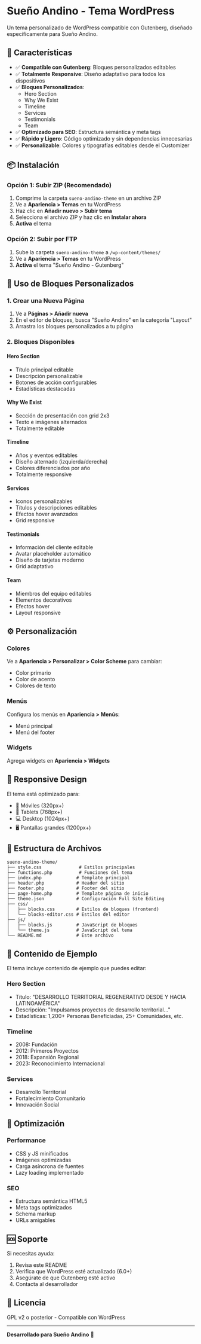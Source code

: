 # Sueño Andino - Tema WordPress

Un tema personalizado de WordPress compatible con Gutenberg, diseñado específicamente para Sueño Andino.

## 🚀 Características

- ✅ **Compatible con Gutenberg**: Bloques personalizados editables
- ✅ **Totalmente Responsive**: Diseño adaptativo para todos los dispositivos
- ✅ **Bloques Personalizados**:
  - Hero Section
  - Why We Exist
  - Timeline
  - Services
  - Testimonials
  - Team
- ✅ **Optimizado para SEO**: Estructura semántica y meta tags
- ✅ **Rápido y Ligero**: Código optimizado y sin dependencias innecesarias
- ✅ **Personalizable**: Colores y tipografías editables desde el Customizer

## 📦 Instalación

### Opción 1: Subir ZIP (Recomendado)
1. Comprime la carpeta `sueno-andino-theme` en un archivo ZIP
2. Ve a **Apariencia > Temas** en tu WordPress
3. Haz clic en **Añadir nuevo > Subir tema**
4. Selecciona el archivo ZIP y haz clic en **Instalar ahora**
5. **Activa** el tema

### Opción 2: Subir por FTP
1. Sube la carpeta `sueno-andino-theme` a `/wp-content/themes/`
2. Ve a **Apariencia > Temas** en tu WordPress
3. **Activa** el tema "Sueño Andino - Gutenberg"

## 🎨 Uso de Bloques Personalizados

### 1. Crear una Nueva Página
1. Ve a **Páginas > Añadir nueva**
2. En el editor de bloques, busca "Sueño Andino" en la categoría "Layout"
3. Arrastra los bloques personalizados a tu página

### 2. Bloques Disponibles

#### Hero Section
- Título principal editable
- Descripción personalizable
- Botones de acción configurables
- Estadísticas destacadas

#### Why We Exist
- Sección de presentación con grid 2x3
- Texto e imágenes alternados
- Totalmente editable

#### Timeline
- Años y eventos editables
- Diseño alternado (izquierda/derecha)
- Colores diferenciados por año
- Totalmente responsive

#### Services
- Iconos personalizables
- Títulos y descripciones editables
- Efectos hover avanzados
- Grid responsive

#### Testimonials
- Información del cliente editable
- Avatar placeholder automático
- Diseño de tarjetas moderno
- Grid adaptativo

#### Team
- Miembros del equipo editables
- Elementos decorativos
- Efectos hover
- Layout responsive

## ⚙️ Personalización

### Colores
Ve a **Apariencia > Personalizar > Color Scheme** para cambiar:
- Color primario
- Color de acento
- Colores de texto

### Menús
Configura los menús en **Apariencia > Menús**:
- Menú principal
- Menú del footer

### Widgets
Agrega widgets en **Apariencia > Widgets**

## 📱 Responsive Design

El tema está optimizado para:
- 📱 Móviles (320px+)
- 📱 Tablets (768px+)
- 💻 Desktop (1024px+)
- 🖥️ Pantallas grandes (1200px+)

## 🔧 Estructura de Archivos

```
sueno-andino-theme/
├── style.css              # Estilos principales
├── functions.php          # Funciones del tema
├── index.php             # Template principal
├── header.php            # Header del sitio
├── footer.php            # Footer del sitio
├── page-home.php         # Template página de inicio
├── theme.json            # Configuración Full Site Editing
├── css/
│   ├── blocks.css        # Estilos de bloques (frontend)
│   └── blocks-editor.css # Estilos del editor
├── js/
│   ├── blocks.js         # JavaScript de bloques
│   └── theme.js          # JavaScript del tema
└── README.md             # Este archivo
```

## 🎯 Contenido de Ejemplo

El tema incluye contenido de ejemplo que puedes editar:

### Hero Section
- Título: "DESARROLLO TERRITORIAL REGENERATIVO DESDE Y HACIA LATINOAMÉRICA"
- Descripción: "Impulsamos proyectos de desarrollo territorial..."
- Estadísticas: 1,200+ Personas Beneficiadas, 25+ Comunidades, etc.

### Timeline
- 2008: Fundación
- 2012: Primeros Proyectos
- 2018: Expansión Regional
- 2023: Reconocimiento Internacional

### Services
- Desarrollo Territorial
- Fortalecimiento Comunitario
- Innovación Social

## 🚀 Optimización

### Performance
- CSS y JS minificados
- Imágenes optimizadas
- Carga asíncrona de fuentes
- Lazy loading implementado

### SEO
- Estructura semántica HTML5
- Meta tags optimizados
- Schema markup
- URLs amigables

## 🆘 Soporte

Si necesitas ayuda:
1. Revisa este README
2. Verifica que WordPress esté actualizado (6.0+)
3. Asegúrate de que Gutenberg esté activo
4. Contacta al desarrollador

## 📄 Licencia

GPL v2 o posterior - Compatible con WordPress

---

**Desarrollado para Sueño Andino** 🌱
